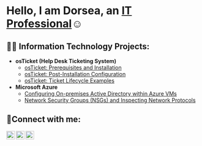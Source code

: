 <h1>Hello, I am Dorsea, an <a href="https://linkedin.com/in/dorseacolwell">IT Professional</a>☺</h1>

<h2>👨‍💻 Information Technology Projects:</h2>

- <b>osTicket (Help Desk Ticketing System)</b>
  - [osTicket: Prerequisites and Installation](https://github.com/DorseaColwell/osticket-prereqs)
  - [osTicket: Post-Installation Configuration](https://github.com/DorseaColwell/post-install-config)
  - [osTicket: Ticket Lifecycle Examples](https://github.com/DorseaColwell/ticket-lifecycle)
- <b>Microsoft Azure</b>
  - [Configuring On-premises Active Directory within Azure VMs](https://github.com/DorseaColwell/configure-ad)
  - [Network Security Groups (NSGs) and Inspecting Network Protocols](https://github.com/DorseaColwell/azure-network-protocols)

<h2>🤳Connect with me:</h2>

[<img align="left" alt="Josh | Twitter" width="22px" src="https://cdn.jsdelivr.net/npm/simple-icons@v3/icons/twitter.svg" />][twitter]
[<img align="left" alt="Josh | LinkedIn" width="22px" src="https://cdn.jsdelivr.net/npm/simple-icons@v3/icons/linkedin.svg" />][linkedin]
[<img align="left" alt="Josh | Instagram" width="22px" src="https://cdn.jsdelivr.net/npm/simple-icons@v3/icons/instagram.svg" />][instagram]

[twitter]: https://twitter.com/xphazoo
[instagram]: https://www.instagram.com/aesrodborsea
[linkedin]: https://linkedin.com/in/dorseacolwell
